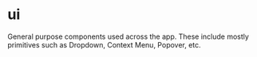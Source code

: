 # ui

General purpose components used across the app. These include mostly primitives such as Dropdown, Context Menu, Popover, etc.
